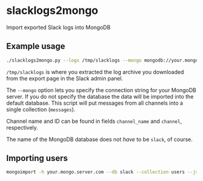# slacklogs2mongo
Import exported Slack logs into MongoDB

## Example usage

```sh
./slacklogs2mongo.py --logs /tmp/slacklogs --mongo mongodb://your.mongo.server.com/slack
```
`/tmp/slacklogs` is where you extracted the log archive you downloaded from the export page in the Slack admin panel.

The `--mongo` option lets you specify the connection string for your MongoDB server. If you do not specify the database the data will be imported into the default database. This script will put messages from all channels into a single collection (`messages`). 

Channel name and ID can be found in fields `channel_name` and `channel`, respectively.

The name of the MongoDB database does not _have_ to be `slack`, of course.

## Importing users

```sh
mongoimport -h your.mongo.server.com --db slack --collection users --jsonArray ./data/users.json
```
